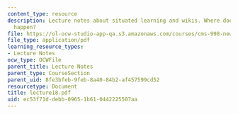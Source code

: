 ```yaml
---
content_type: resource
description: Lecture notes about situated learning and wikis. Where does learning
  happen?
file: https://ol-ocw-studio-app-qa.s3.amazonaws.com/courses/cms-998-new-media-literacies-spring-2007/ec53f71ddebb09651b610442225507aa_lecture18.pdf
file_type: application/pdf
learning_resource_types:
- Lecture Notes
ocw_type: OCWFile
parent_title: Lecture Notes
parent_type: CourseSection
parent_uid: 8fe3bfeb-9feb-8a40-84b2-af457599cd52
resourcetype: Document
title: lecture18.pdf
uid: ec53f71d-debb-0965-1b61-0442225507aa
---
```

